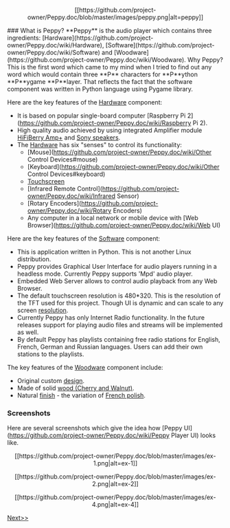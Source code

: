 <p align="center">
[[https://github.com/project-owner/Peppy.doc/blob/master/images/peppy.png|alt=peppy]]
</p>
### What is Peppy?
**Peppy** is the audio player which contains three ingredients: [Hardware](https://github.com/project-owner/Peppy.doc/wiki/Hardware), [Software](https://github.com/project-owner/Peppy.doc/wiki/Software) and [Woodware](https://github.com/project-owner/Peppy.doc/wiki/Woodware). Why Peppy? This is the first word which came to my mind when I tried to find out any word which would contain three **P** characters for **P**ython **P**ygame **P**layer. That reflects the fact that the software component was written in Python language using Pygame library.

Here are the key features of the [Hardware](https://github.com/project-owner/Peppy.doc/wiki/Hardware) component:
* It is based on popular single-board computer [Raspberry Pi 2](https://github.com/project-owner/Peppy.doc/wiki/Raspberry Pi 2).
* High quality audio achieved by using integrated Amplifier module [HiFiBerry Amp+](https://github.com/project-owner/Peppy.doc/wiki/Amplifier) and [Sony speakers](https://github.com/project-owner/Peppy.doc/wiki/Speakers).
* The [Hardware](https://github.com/project-owner/Peppy.doc/wiki/Hardware) has six "senses" to control its functionality:
    * [Mouse](https://github.com/project-owner/Peppy.doc/wiki/Other Control Devices#mouse)
    * [Keyboard](https://github.com/project-owner/Peppy.doc/wiki/Other Control Devices#keyboard)
    * [Touchscreen](https://github.com/project-owner/Peppy.doc/wiki/Touchscreen)
    * [Infrared Remote Control](https://github.com/project-owner/Peppy.doc/wiki/Infrared Sensor)
    * [Rotary Encoders](https://github.com/project-owner/Peppy.doc/wiki/Rotary Encoders)
    * Any computer in a local network or mobile device with [Web Browser](https://github.com/project-owner/Peppy.doc/wiki/Web UI)

Here are the key features of the [Software](https://github.com/project-owner/Peppy.doc/wiki/Software) component:
* This is application written in Python. This is not another Linux distribution.
* Peppy provides Graphical User Interface for audio players running in a headless mode. Currently Peppy supports 'Mpd' audio player.
* Embedded Web Server allows to control audio playback from any Web Browser.
* The default touchscreen resolution is 480*320. This is the resolution of the TFT used for this project. Though UI is dynamic and can scale to any screen [resolution](https://github.com/project-owner/Peppy.doc/wiki/Resolution).
* Currently Peppy has only Internet Radio functionality. In the future releases support for playing audio files and streams will be implemented as well.
* By default Peppy has playlists containing free radio stations for English, French, German and Russian languages. Users can add their own stations to the playlists.

The key features of the [Woodware](https://github.com/project-owner/Peppy.doc/wiki/Woodware) component include:
* Original custom [design](https://github.com/project-owner/Peppy.doc/wiki/Design).
* Made of solid [wood (Cherry and Walnut)](https://github.com/project-owner/Peppy.doc/wiki/Woodware#materials).
* Natural [finish](https://github.com/project-owner/Peppy.doc/wiki/Finishing) - the variation of [French polish](https://en.wikipedia.org/wiki/French_polish).

### Screenshots
Here are several screenshots which give the idea how [Peppy UI](https://github.com/project-owner/Peppy.doc/wiki/Peppy Player UI) looks like.
<p align="center">
[[https://github.com/project-owner/Peppy.doc/blob/master/images/ex-1.png|alt=ex-1]]
</p>
<p align="center">
[[https://github.com/project-owner/Peppy.doc/blob/master/images/ex-2.png|alt=ex-2]]
</p>
<p align="center">
[[https://github.com/project-owner/Peppy.doc/blob/master/images/ex-4.png|alt=ex-4]]
</p>

[Next>>](https://github.com/project-owner/Peppy.doc/wiki/Hardware)
